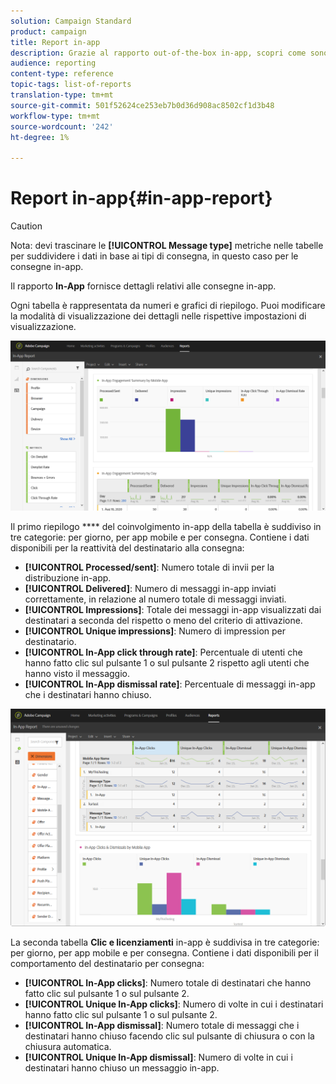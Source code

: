 ```yaml
---
solution: Campaign Standard
product: campaign
title: Report in-app
description: Grazie al rapporto out-of-the-box in-app, scopri come sono riusciti i messaggi in-app.
audience: reporting
content-type: reference
topic-tags: list-of-reports
translation-type: tm+mt
source-git-commit: 501f52624ce253eb7b0d36d908ac8502cf1d3b48
workflow-type: tm+mt
source-wordcount: '242'
ht-degree: 1%

---
```



# Report in-app{#in-app-report}

>[!CAUTION]
>
>Nota: devi trascinare le **[!UICONTROL Message type]** metriche nelle tabelle per suddividere i dati in base ai tipi di consegna, in questo caso per le consegne in-app.

Il rapporto **In-App** fornisce dettagli relativi alle consegne in-app.

Ogni tabella è rappresentata da numeri e grafici di riepilogo. Puoi modificare la modalità di visualizzazione dei dettagli nelle rispettive impostazioni di visualizzazione.

![](assets/inapp_report.png)

Il primo riepilogo **** del coinvolgimento in-app della tabella è suddiviso in tre categorie: per giorno, per app mobile e per consegna. Contiene i dati disponibili per la reattività del destinatario alla consegna:

* **[!UICONTROL Processed/sent]**: Numero totale di invii per la distribuzione in-app.
* **[!UICONTROL Delivered]**: Numero di messaggi in-app inviati correttamente, in relazione al numero totale di messaggi inviati.
* **[!UICONTROL Impressions]**: Totale dei messaggi in-app visualizzati dai destinatari a seconda del rispetto o meno del criterio di attivazione.
* **[!UICONTROL Unique impressions]**: Numero di impression per destinatario.
* **[!UICONTROL In-App click through rate]**: Percentuale di utenti che hanno fatto clic sul pulsante 1 o sul pulsante 2 rispetto agli utenti che hanno visto il messaggio.
* **[!UICONTROL In-App dismissal rate]**: Percentuale di messaggi in-app che i destinatari hanno chiuso.

![](assets/inapp_report_1.png)

La seconda tabella **Clic e licenziamenti** in-app è suddivisa in tre categorie: per giorno, per app mobile e per consegna. Contiene i dati disponibili per il comportamento del destinatario per consegna:

* **[!UICONTROL In-App clicks]**: Numero totale di destinatari che hanno fatto clic sul pulsante 1 o sul pulsante 2.
* **[!UICONTROL Unique In-App clicks]**: Numero di volte in cui i destinatari hanno fatto clic sul pulsante 1 o sul pulsante 2.
* **[!UICONTROL In-App dismissal]**: Numero totale di messaggi che i destinatari hanno chiuso facendo clic sul pulsante di chiusura o con la chiusura automatica.
* **[!UICONTROL Unique In-App dismissal]**: Numero di volte in cui i destinatari hanno chiuso un messaggio in-app.

